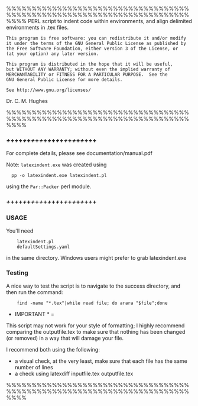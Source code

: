 %%%%%%%%%%%%%%%%%%%%%%%%%%%%%%%%%%%%%%%%%%%%%%%%%%%%%%%%%%%%%%%%%%%%%%%%%%%%
PERL script to indent code within environments, and align delimited 
environments in .tex files.

    This program is free software: you can redistribute it and/or modify
    it under the terms of the GNU General Public License as published by
    the Free Software Foundation, either version 3 of the License, or
    (at your option) any later version.
    
    This program is distributed in the hope that it will be useful,
    but WITHOUT ANY WARRANTY; without even the implied warranty of
    MERCHANTABILITY or FITNESS FOR A PARTICULAR PURPOSE.  See the
    GNU General Public License for more details.
    
    See http://www.gnu.org/licenses/

Dr. C. M. Hughes

%%%%%%%%%%%%%%%%%%%%%%%%%%%%%%%%%%%%%%%%%%%%%%%%%%%%%%%%%%%%%%%%%%%%%%%%%%%%

### *+*+*+*+*+*+*+*+*+*+*+*+*+*+*+*+*+*+*+*+*+*+

For complete details, please see documentation/manual.pdf

Note: `latexindent.exe` was created using 

      pp -o latexindent.exe latexindent.pl

using the `Par::Packer` perl module.

### *+*+*+*+*+*+*+*+*+*+*+*+*+*+*+*+*+*+*+*+*+*+

### USAGE

You'll need

        latexindent.pl
        defaultSettings.yaml

in the same directory. Windows users might prefer to grab latexindent.exe

### Testing

A nice way to test the script is to navigate to the success 
directory, and then run the command:

        find -name "*.tex"|while read file; do arara "$file";done

* IMPORTANT *
=

This script may not work for your style of formatting; I highly 
recommend comparing the outputfile.tex to make sure that 
nothing has been changed (or removed) in a way that will damage
your file.

I recommend both using the following:
- a visual check, at the very least, make sure that 
      each file has the same number of lines
- a check using latexdiff inputfile.tex outputfile.tex

%%%%%%%%%%%%%%%%%%%%%%%%%%%%%%%%%%%%%%%%%%%%%%%%%%%%%%%%%%%%%%%%%%%%%%%%%%%%
